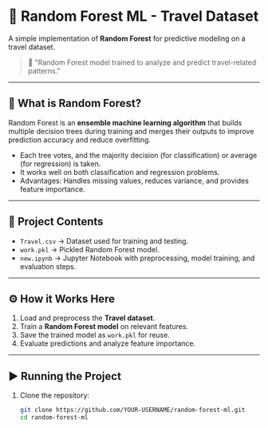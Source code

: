 # 🌲 Random Forest ML - Travel Dataset

A simple implementation of **Random Forest** for predictive modeling on a travel dataset.  
> 📌  "Random Forest model trained to analyze and predict travel-related patterns."

---

## 📖 What is Random Forest?
Random Forest is an **ensemble machine learning algorithm** that builds multiple decision trees during training and merges their outputs to improve prediction accuracy and reduce overfitting.  
- Each tree votes, and the majority decision (for classification) or average (for regression) is taken.  
- It works well on both classification and regression problems.  
- Advantages: Handles missing values, reduces variance, and provides feature importance.

---

## 📂 Project Contents
- `Travel.csv` → Dataset used for training and testing.  
- `work.pkl` → Pickled Random Forest model.  
- `new.ipynb` → Jupyter Notebook with preprocessing, model training, and evaluation steps.  

---

## ⚙️ How it Works Here
1. Load and preprocess the **Travel dataset**.  
2. Train a **Random Forest model** on relevant features.  
3. Save the trained model as `work.pkl` for reuse.  
4. Evaluate predictions and analyze feature importance.  

---

## ▶️ Running the Project
1. Clone the repository:  
   ```bash
   git clone https://github.com/YOUR-USERNAME/random-forest-ml.git
   cd random-forest-ml
